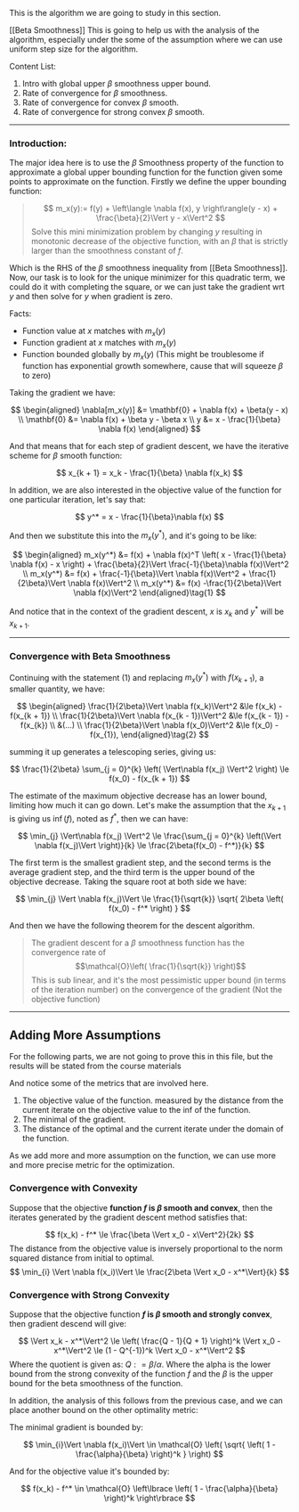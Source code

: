 This is the algorithm we are going to study in this section.

[[Beta Smoothness]]
This is going to help us with the analysis of the algorithm, especially under the some of the assumption where we can use uniform step size for the algorithm. 

Content List: 
1. Intro with global upper $\beta$ smoothness upper bound.
2. Rate of convergence for $\beta$ smoothness.
3. Rate of convergence for convex $\beta$ smooth.
4. Rate of convergence for strong convex $\beta$ smooth.

---
### **Introduction:** 
The major idea here is to use the $\beta$ Smoothness property of the function to approximate a global upper bounding function for the function given some points to approximate on the function. Firstly we define the upper bounding function: 

> $$
> m_x(y):=
> f(y) + \left\langle
> \nabla f(x), y
> \right\rangle(y - x) + 
> \frac{\beta}{2}\Vert y - x\Vert^2
> $$
> Solve this mini minimization problem by changing $y$ resulting in monotonic decrease of the objective function, with an $\beta$ that is strictly larger than the smoothness constant of $f$. 

Which is the RHS of the $\beta$ smoothness inequality from [[Beta Smoothness]]. Now, our task is to look for the unique minimizer for this quadratic term, we could do it with completing the square, or we can just take the gradient wrt $y$ and then solve for $y$ when gradient is zero. 

Facts:
* Function value at $x$ matches with $m_x(y)$
* Function gradient at $x$ matches with $m_x(y)$
* Function bounded globally by $m_x(y)$ (This might be troublesome if function has exponential growth somewhere, cause that will squeeze $\beta$ to zero)

Taking the gradient we have: 

$$
\begin{aligned}
    \nabla[m_x(y)] &= \mathbf{0} + \nabla f(x) + \beta(y - x)
    \\
    \mathbf{0} &= \nabla f(x) + \beta y - \beta x
    \\ 
    y &= x - \frac{1}{\beta} \nabla f(x)
\end{aligned}
$$

And that means that for each step of gradient descent, we have the iterative scheme for $\beta$ smooth function: 

$$
x_{k + 1} = x_k - \frac{1}{\beta} \nabla f(x_k)
$$

In addition, we are also interested in the objective value of the function for one particular iteration, let's say that: 

$$
y^* = x - \frac{1}{\beta}\nabla f(x)
$$ 

And then we substitute this into the $m_x(y^*)$, and it's going to be like: 

$$
\begin{aligned}
m_x(y^*) &= f(x) + \nabla f(x)^T \left(
x - \frac{1}{\beta} \nabla f(x) - x 
\right) + \frac{\beta}{2}\Vert \frac{-1}{\beta}\nabla f(x)\Vert^2
\\
m_x(y^*) &= f(x) + \frac{-1}{\beta}\Vert \nabla f(x)\Vert^2 + \frac{1}{2\beta}\Vert \nabla f(x)\Vert^2
\\
m_x(y^*) &= f(x) -\frac{1}{2\beta}\Vert \nabla f(x)\Vert^2
\end{aligned}\tag{1}
$$

And notice that in the context of the gradient descent, $x$ is $x_{k}$ and $y^*$ will be $x_{k + 1}$. 

---
### **Convergence with Beta Smoothness**

Continuing with the statement $(1)$ and replacing $m_x(y^*)$ with $f(x_{k + 1})$, a smaller quantity, we have: 

$$
\begin{aligned}
    \frac{1}{2\beta}\Vert \nabla f(x_k)\Vert^2
    &\le f(x_k) - f(x_{k + 1})
    \\
    \frac{1}{2\beta}\Vert \nabla f(x_{k - 1})\Vert^2
    &\le f(x_{k - 1}) - f(x_{k})
    \\
    &(...)
    \\
    \frac{1}{2\beta}\Vert \nabla f(x_0)\Vert^2
    &\le f(x_0) - f(x_{1}),
\end{aligned}\tag{2}
$$

summing it up generates a telescoping series, giving us: 

$$
\frac{1}{2\beta} \sum_{j = 0}^{k} \left(
    \Vert\nabla f(x_j) \Vert^2  \right)
    \le f(x_0) - f(x_{k + 1})
$$

The estimate of the maximum objective decrease has an lower bound, limiting how much it can go down. Let's make the assumption that the $x_{k + 1}$ is giving us $\inf(f)$, noted as $f^*$, then we can have: 

$$
\min_{j} \Vert\nabla f(x_j) \Vert^2 
\le
\frac{\sum_{j = 0}^{k} \left(\Vert \nabla f(x_j)\Vert  \right)}{k}
\le
\frac{2\beta(f(x_0) - f^*)}{k}
$$

The first term is the smallest gradient step, and the second terms is the average gradient step, and the third term is the upper bound of the objective decrease. Taking the square root at both side we have: 

$$
\min_{j} \Vert \nabla f(x_j)\Vert \le 
\frac{1}{\sqrt{k}} \sqrt{
    2\beta \left(
        f(x_0) - f^*
    \right)
}
$$

And then we have the following theorem for the descent algorithm.

> The gradient descent for a $\beta$ smoothness function has the convergence rate of $$\mathcal{O}\left(
> \frac{1}{\sqrt{k}}
> \right)$$
> This is sub linear, and it's the most pessimistic upper bound (in terms of the iteration number) on the convergence of the gradient (Not the objective function)

---

## Adding More Assumptions
For the following parts, we are not going to prove this in this file, but the results will be stated from the course materials 

And notice some of the metrics that are involved here. 
1. The objective value of the function. measured by the distance from the current iterate on the objective value to the inf of the function. 
2. The minimal of the gradient. 
3. The distance of the optimal and the current iterate under the domain of the function. 

As we add more and more assumption on the function, we can use more and more precise metric for the optimization. 

### Convergence with Convexity
Suppose that the objective **function $f$ is $\beta$ smooth and convex**, then the iterates generated by the gradient descent method satisfies that: 

$$
f(x_k) - f^* \le \frac{\beta \Vert x_0 - x\Vert^2}{2k}
$$
The distance from the objective value is inversely proportional to the norm squared distance from initial to optimal. 
$$
\min_{i} \Vert  \nabla f(x_i)\Vert \le \frac{2\beta \Vert x_0 - x^*\Vert}{k}
$$

### Convergence with Strong Convexity
Suppose that the objective function **$f$ is $\beta$ smooth and strongly convex**, then gradient descend will give: 

$$
\Vert x_k - x^*\Vert^2 \le 
\left(
\frac{Q - 1}{Q + 1}
\right)^k \Vert x_0 - x^*\Vert^2
\le 
(1 - Q^{-1})^k \Vert x_0 - x^*\Vert^2
$$
Where the quotient is given as: $Q: = \beta/\alpha$. Where the alpha is the lower bound from the strong convexity of the function $f$ and the $\beta$ is the upper bound for the beta smoothness of the function. 

In addition, the analysis of this follows from the previous case, and we can place another bound on the other optimality metric: 

The minimal gradient is bounded by: 

$$
\min_{i}\Vert \nabla f(x_i)\Vert \in
\mathcal{O}
\left(
\sqrt{
    \left(
        1 - \frac{\alpha}{\beta}
    \right)^k
}
\right)
$$

And for the objective value it's bounded by: 

$$
f(x_k) - f^*
\in
\mathcal{O}
\left\lbrace
    \left(
        1 - \frac{\alpha}{\beta}
    \right)^k
\right\rbrace
$$
